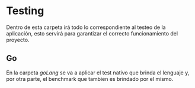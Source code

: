 # Testing

Dentro de esta carpeta irá todo lo correspondiente al testeo de la aplicación, esto servirá para garantizar el correcto funcionamiento del proyecto.

## Go

En la carpeta _goLang_ se va a aplicar el test nativo que brinda el lenguaje y, por otra parte, el benchmark que tambien es brindado por el mismo.